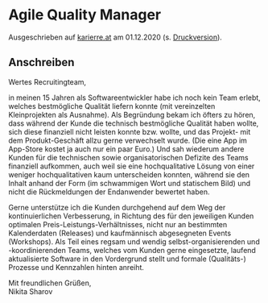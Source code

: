 # Agile Quality Manager

Ausgeschrieben auf [karierre.at](https://www.karriere.at/jobs/5759348) am 01.12.2020 (s. [Druckversion](media/agile-quality-manager_karriere.at.pdf)).

## Anschreiben

Wertes Recruitingteam,

in meinen 15 Jahren als Softwareentwickler habe ich noch kein Team erlebt, welches bestmögliche Qualität liefern konnte (mit vereinzelten Kleinprojekten als Ausnahme). Als Begründung bekam ich öfters zu hören, dass während der Kunde die technisch bestmögliche Qualität haben wollte, sich diese finanziell nicht leisten konnte bzw. wollte, und das Projekt- mit dem Produkt-Geschäft allzu gerne verwechselt wurde. (Die eine App im App-Store kostet ja auch nur ein paar Euro.) Und sah wiederum andere Kunden für die technischen sowie organisatorischen Defizite des Teams finanziell aufkommen, auch weil sie eine hochqualitative Lösung von einer weniger hochqualitativen kaum unterscheiden konnten, während sie den Inhalt anhand der Form (im schwammigen Wort und statischem Bild) und nicht die Rückmeldungen der Endanwender bewertet haben.

Gerne unterstütze ich die Kunden durchgehend auf dem Weg der kontinuierlichen Verbesserung, in Richtung des für den jeweiligen Kunden optimalen Preis-Leistungs-Verhältnisses, nicht nur an bestimmten Kalenderdaten (Releases) und kaufmännisch abgesegneten Events (Workshops). Als Teil eines regsam und wendig selbst-organisierenden und -koordinierenden Teams, welches vom Kunden gerne eingesetzte, laufend aktualisierte Software in den Vordergrund stellt und formale (Qualitäts-) Prozesse und Kennzahlen hinten anreiht.

Mit freundlichen Grüßen,  
Nikita Sharov

